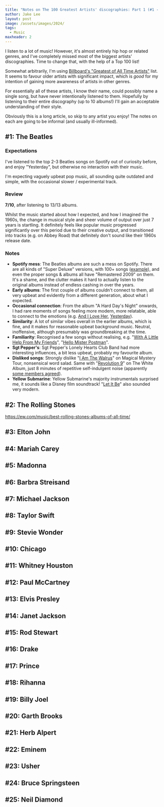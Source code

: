 ```yaml
---
title: "Notes on The 100 Greatest Artists' discographies: Part 1 (#1 - #25)"
author: Jake Lee
layout: post
image: /assets/images/2024/
tags:
  - Music
maxheader: 2
---
```


I listen to a lot of music! However, it's almost entirely hip hop or related genres, and I've completely missed most of the biggest artists' discographies. Time to change that, with the help of a Top 100 list!

Somewhat arbitrarily, I'm using [Billboard's "Greatest of All Time Artists"](https://www.billboard.com/charts/greatest-of-all-time-artists/#) list. It seems to favour older artists with significant impact, which is _good_ for my intention of gaining more awareness of artists in other genres.

For essentially all of these artists, I know their name, could possibly name a single song, but have never intentionally listened to them. Hopefully by listening to their entire discography (up to 10 albums!) I'll gain an acceptable understanding of their style.

Obviously this is a long article, so skip to any artist you enjoy! The notes on each are going to be informal (and usually ill-informed).

## #1: The Beatles

### Expectations

I've listened to the top 2-3 Beatles songs on Spotify out of curiosity before, and enjoy "Yesterday", but otherwise no interaction with their music.

I'm expecting vaguely upbeat pop music, all sounding quite outdated and simple, with the occasional slower / experimental track.

### Review

**7/10**, after listening to 13/13 albums.

Whilst the music started about how I expected, and how I imagined the 1960s, the change in musical style and sheer volume of output over just 7 years is startling. It definitely feels like popular music progressed significantly over this period due to their creative output, and transitioned into tracks (e.g. on Abbey Road) that definitely don't sound like their 1960s release date.

### Notes

- **Spotify mess**: The Beatles albums are such a mess on Spotify. There are all kinds of "Super Deluxe" versions, with 100+ songs ([example](https://open.spotify.com/album/1WMVvswNzB9i2UMh9svso5?si=jqi-lQ3ZTBy7r88Smsngmw)), and even the proper songs & albums all have "Remastered 2009" on them. It's a shame, and the clutter makes it hard to actually listen to the original albums instead of endless cashing in over the years.
- **Early albums**: The first couple of albums couldn't connect to them, all very upbeat and evidently from a different generation, about what I expected.
- **Occasional connection**: From the album "A Hard Day's Night" onwards, I had rare moments of songs feeling more modern, more relatable, able to connect to the emotions (e.g. [And I Love Her](https://open.spotify.com/track/65vdMBskhx3akkG9vQlSH1?si=c623da4550884afe), [Yesterday](https://open.spotify.com/track/3BQHpFgAp4l80e1XslIjNI?si=b7ec634e7e5f405a)).
- **Similarity**: A lot of similar vibes overall in the earlier albums, which is fine, and it makes for reasonable upbeat background music. Neutral, inoffensive, although presumably was groundbreaking at the time.
- **Familiarity**: Recognised a few songs without realising, e.g. "[With A Little Help From My Friends](https://open.spotify.com/track/2RnPATK99oGOZygnD2GTO6?si=ae908ec0fff34b66)", "[Hello Mister Postman](https://open.spotify.com/track/6wfK1R6FoLpmUA9lk5ll4T?si=ec2445e1d9694be7)".
- **Sgt Pepper's**: Sgt Pepper's Lonely Hearts Club Band had more interesting influences, a bit less upbeat, probably my favourite album.
- **Disliked songs**: Strongly dislike "[I Am The Walrus](https://open.spotify.com/track/6Pq9MmkDQYZiiCDpxnvrf6?si=c87b6fe411194731)" on Magical Mystery Tour, nonsensical word salad. Same with "[Revolution 9](https://open.spotify.com/track/5dZ8PeKKZJLIQAWNTdp8WX?si=542dd5a9c4774c1c)" on The White Album, just 8 minutes of repetitive self-indulgent noise (apparently [some members agreed](https://www.the-paulmccartney-project.com/song/revolution-9/#:~:text=McCartney%20had%20been%20out%20of,be%20included%20on%20the%20album.)).
- **Yellow Submarine**: Yellow Submarine's majority instrumentals surprised me, it sounds like a Disney film soundtrack! "[Let It Be](https://open.spotify.com/track/7iN1s7xHE4ifF5povM6A48?si=7396ebdcbe014a55)" also sounded very modern.

## #2: The Rolling Stones

https://ew.com/music/best-rolling-stones-albums-of-all-time/

## #3: Elton John

## #4: Mariah Carey

## #5: Madonna

## #6: Barbra Streisand

## #7: Michael Jackson

## #8: Taylor Swift

## #9: Stevie Wonder

## #10: Chicago

## #11: Whitney Houston

## #12: Paul McCartney

## #13: Elvis Presley

## #14: Janet Jackson

## #15: Rod Stewart

## #16: Drake

## #17: Prince

## #18: Rihanna

## #19: Billy Joel

## #20: Garth Brooks

## #21: Herb Alpert

## #22: Eminem

## #23: Usher

## #24: Bruce Springsteen

## #25: Neil Diamond
